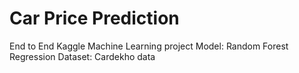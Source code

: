 # Car Price Prediction
End to End Kaggle Machine Learning project
Model: Random Forest Regression
Dataset: Cardekho data
